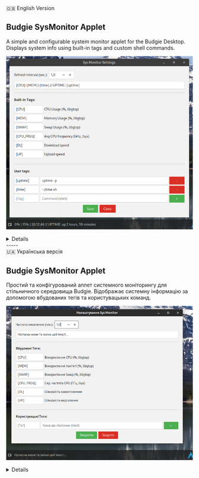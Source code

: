 
<summary>🇬🇧 English Version</summary>

## Budgie SysMonitor Applet

A simple and configurable system monitor applet for the Budgie Desktop. Displays system info using built-in tags and custom shell commands.

![Settings window](screenshots/Snapshot_en.png)

<!-- ![Screenshot](screenshot.png) -->

<details>

### Features

*   Customizable text template for displaying data.
*   Built-in tags: ```[CPU]```, ```[MEM]```, ```[SWAP]```, ```[DL]```, ```[UP]```, ```[CPU_FREQ]```.
*   Support for user-defined commands and tags (up to 10).
*   Configurable refresh interval.
*   Graphical settings window.
*   Supports CSS for appearance customization.

### Dependencies

*   **Runtime:** Budgie Desktop (>= 10.5), GTK+ 3, GLib, Libpeas, JSON-GLib, Libgtop.
*   **Build-time:** ```vala```, ```meson```, ```ninja```, ```gcc```, ```pkg-config```, and corresponding development files for the runtime libraries (dev/devel).

### Installation (from source, for the current user)

1.  Clone the repository:
    ```bash
    https://github.com/San4itos/budgie-sys-monitor.git
    cd budgie-sys-monitor
    ```
2.  Configure and build:
    ```bash
    meson setup builddir --prefix=$HOME/.local
    ninja -C builddir
    ```
3.  Install:
    ```bash
    meson install -C builddir
    ```
4.  Restart the Budgie Panel:
    ```bash
    budgie-panel --replace & disown
    ```
5.  Add "Sys Monitor" via Budgie Desktop Settings -> Panel -> Applets.

### Configuration

Left-click the applet to open settings. You can change the text template, refresh interval, and add/remove custom commands. Use the "Save" button to apply changes.

### Uninstall

1.  **Remove the applet from the Budgie panel** (via "Budgie Desktop Settings" -> "Panel").
2.  Run the uninstall command from your build directory (`builddir`) to remove the installed applet files:
    ```bash
    # From the project's root directory
    meson uninstall -C builddir
    ```
3.  **(Optional)** If you want to remove the user configuration file, delete the directory:
    ```bash
    rm -rf ~/.config/budgie-sys-monitor
    ```
4.  Restart the Budgie panel for changes to take effect:
    ```bash
    budgie-panel --replace & disown
    ```

### Authors

*   **San4itos**
*   *Assisted by:* Claude (Anthropic AI), Gemini (Google AI), Grok (xAI)

### License

MIT License (See LICENSE file for full text)

</details>
-----

<summary>🇺🇦 Українська версія</summary>

## Budgie SysMonitor Applet

Простий та конфігурований аплет системного моніторингу для стільничного середовища Budgie. Відображає системну інформацію за допомогою вбудованих тегів та користувацьких команд.

![Settings window](screenshots/Snapshot_uk.png)

<!-- ![Screenshot](screenshot.png) -->

<details>

### Можливості

*   Налаштовуваний рядок для відображення даних.
*   Вбудовані теги: ```[CPU]```, ```[MEM]```, ```[SWAP]```, ```[DL]```, ```[UP]```, ```[CPU_FREQ]```.
*   Підтримка користувацьких команд та тегів (до 10).
*   Налаштування інтервалу оновлення.
*   Графічне вікно налаштувань.
*   Підтримка CSS для кастомізації вигляду.

### Залежності

*   **Для роботи:** Budgie Desktop (>= 10.5), GTK+ 3, GLib, Libpeas, JSON-GLib, Libgtop.
*   **Для збірки:** ```vala```, ```meson```, ```ninja```, ```gcc```, ```pkg-config```, та відповідні файли розробки для бібліотек (dev/devel).

### Встановлення (з джерел, для користувача)

1.  Клонуйте репозиторій:
    ```bash
    git clone https://github.com/San4itos/budgie-sys-monitor.git
    cd budgie-sys-monitor
    ```
2.  Налаштування та збірка:
    ```bash
    meson setup builddir --prefix=$HOME/.local
    ninja -C builddir
    ```
3.  Встановлення:
    ```bash
    meson install -C builddir
    ```
4.  Перезапустіть панель Budgie:
    ```bash
    budgie-panel --replace & disown
    ```
5.  Додайте "Sys Monitor" через налаштування панелі Budgie.

### Налаштування

Клацніть лівою кнопкою миші на аплеті, щоб відкрити налаштування. Ви можете змінити шаблон тексту, інтервал оновлення, додати або видалити користувацькі команди. Зміни застосовуються кнопкою "Зберегти".

### Видалення

1.  **Видаліть аплет з панелі Budgie** (через "Налаштування Budgie Desktop" -> "Панель").
2.  Виконайте команду видалення у директорії збірки (`builddir`), щоб видалити встановлені файли аплету:
    ```bash
    # Перебуваючи у кореневій директорії проекту
    meson uninstall -C builddir
    ```
3.  **(Необов'язково)** Якщо ви хочете видалити конфігураційний файл користувача, видаліть директорію:
    ```bash
    rm -rf ~/.config/budgie-sys-monitor
    ```
4.  Перезапустіть панель Budgie, щоб зміни набули чинності:
    ```bash
    budgie-panel --replace & disown
    ```

### Автори

*   **San4itos**
*   *За участі:* Claude (Anthropic AI), Gemini (Google AI), Grok (xAI)

### Ліцензія

MIT License (Повний текст див. у файлі LICENSE)

</details>
